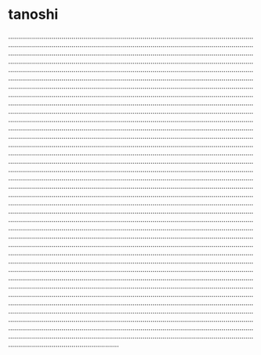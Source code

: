 # tanoshi

....................................................................................................................................................................................................................................................................................................................................................................................................................................................................................................................................................................................................................................................................................................................................................................................................................................................................................................................................................................................................................................................................................................................................................................................................................................................................................................................................................................................................................................................................................................................................................................................................................................................................................................................................................................................................................................................................................................................................................................................................................................................................................................................................................................................................................................................................................................................................................................................................................................................................................................................................................................................................................................................................................................................................................................................................................................................................................................................................................................................................................................................................................................................................................................................................................................................................................................................................................................................................................................................................................................................................................................................................................................................................................................................................................................................................................................................................................................................................................................................................................................................................................................................................................................................................................................................................................................................................................................................................................................................................................................................................................................................................................................................................................................................................................................................................................................